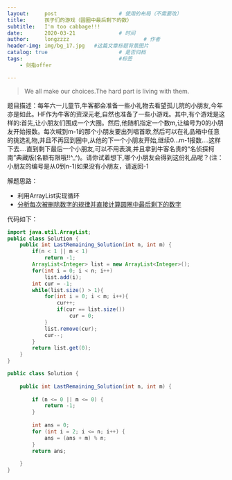 ```yaml
---
layout:     post   				    # 使用的布局（不需要改）
title:      孩子们的游戏（圆圈中最后剩下的数）
subtitle:   I'm too cabbage!!!
date:       2020-03-21 				# 时间
author:     longzzzz						# 作者
header-img: img/bg_17.jpg 	#这篇文章标题背景图片
catalog: true 						# 是否归档
tags:								#标签
    - 剑指offer

---
```


>We all make our choices.The hard part is living with them. 

题目描述：每年六一儿童节,牛客都会准备一些小礼物去看望孤儿院的小朋友,今年亦是如此。HF作为牛客的资深元老,自然也准备了一些小游戏。其中,有个游戏是这样的:首先,让小朋友们围成一个大圈。然后,他随机指定一个数m,让编号为0的小朋友开始报数。每次喊到m-1的那个小朋友要出列唱首歌,然后可以在礼品箱中任意的挑选礼物,并且不再回到圈中,从他的下一个小朋友开始,继续0...m-1报数....这样下去....直到剩下最后一个小朋友,可以不用表演,并且拿到牛客名贵的“名侦探柯南”典藏版(名额有限哦!!^_^)。请你试着想下,哪个小朋友会得到这份礼品呢？(注：小朋友的编号是从0到n-1)如果没有小朋友，请返回-1

解题思路：

* 利用ArrayList实现循环
* [分析每次被删除数字的规律并直接计算圆圈中最后剩下的数字](https://www.nowcoder.com/questionTerminal/f78a359491e64a50bce2d89cff857eb6?answerType=1&f=discussion)

代码如下：

```java
import java.util.ArrayList;
public class Solution {
    public int LastRemaining_Solution(int n, int m) {
        if(n < 1 || m < 1)
            return -1;
        ArrayList<Integer> list = new ArrayList<Integer>();
        for(int i = 0; i < n; i++)
            list.add(i);
        int cur = -1;
        while(list.size() > 1){
            for(int i = 0; i < m; i++){
                cur++;
                if(cur == list.size())
                    cur = 0;
            }
            list.remove(cur);
            cur--;
        }
        return list.get(0);
    }
}
```

```java
public class Solution {
 
    public int LastRemaining_Solution(int n, int m) {
 
        if (n <= 0 || m <= 0) {
            return -1;
        }
 
        int ans = 0;
        for (int i = 2; i <= n; i++) {
            ans = (ans + m) % n;
        }
        return ans;
 
    }
}
```

